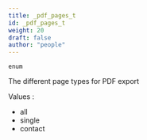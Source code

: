 ```yaml
---
title: _pdf_pages_t
id: _pdf_pages_t
weight: 20
draft: false
author: "people"
---
```


`enum`

The different page types for PDF export

Values :
* all
* single
* contact

